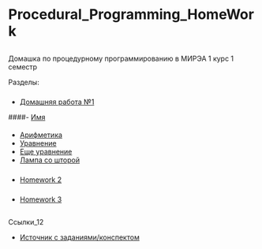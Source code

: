 # Procedural_Programming_HomeWork

##
Домашка по процедурному программированию в МИРЭА 1 курс 1 семестр

Разделы:
###
- [Домашняя работа №1](HomeWork_1)

####- [Имя](HomeWork_1/task_name)
####
- [Арифметика](HomeWork_1/task_arithmetic)
- [Уравнение](HomeWork_1/task_equation)
- [Еще уравнение](HomeWork_1/task_quadratic_equation)
- [Лампа со шторой](HomeWork_1/task_lamp_with_curtain)

  
###
 - [Homework 2](HomeWork_2)
    
    
###
 - [Homework 3](HomeWork_3)



##
Ссылки_12

 - [Источник с заданиями/конспектом](https://lizochekk.jimdofree.com/)

